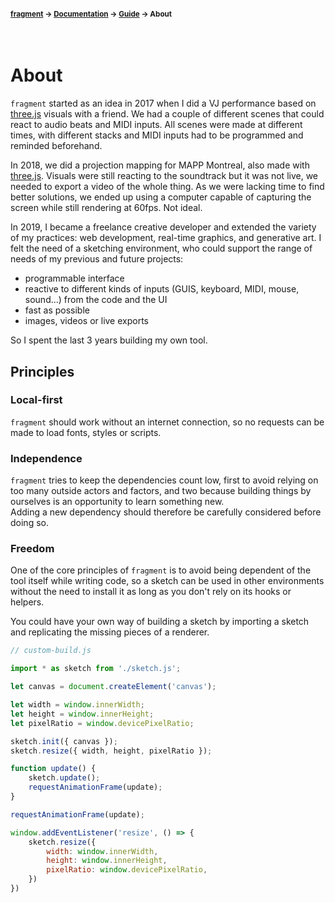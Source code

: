 #### <sup>[fragment](../../README.md) → [Documentation](../README.md) → [Guide](../README.md#guide) → About</sup>
<br>

# About

`fragment` started as an idea in 2017 when I did a VJ performance based on [three.js](https://threejs.org/) visuals with a friend. We had a couple of different scenes that could react to audio beats and MIDI inputs. All scenes were made at different times, with different stacks and MIDI inputs had to be programmed and reminded beforehand.

In 2018, we did a projection mapping for MAPP Montreal, also made with [three.js](https://threejs.org/). Visuals were still reacting to the soundtrack but it was not live, we needed to export a video of the whole thing. As we were lacking time to find better solutions, we ended up using a computer capable of capturing the screen while still rendering at 60fps. Not ideal.

In 2019, I became a freelance creative developer and extended the variety of my practices: web development, real-time graphics, and generative art. I felt the need of a sketching environment, who could support the range of needs of my previous and future projects:
- programmable interface
- reactive to different kinds of inputs (GUIS, keyboard, MIDI, mouse, sound...) from the code and the UI
- fast as possible
- images, videos or live exports

So I spent the last 3 years building my own tool.

## Principles 

### Local-first 

`fragment` should work without an internet connection, so no requests can be made to load fonts, styles or scripts.

### Independence

`fragment` tries to keep the dependencies count low, first to avoid relying on too many outside actors and factors, and two because building things by ourselves is an opportunity to learn something new.  
Adding a new dependency should therefore be carefully considered before doing so.

### Freedom

One of the core principles of `fragment` is to avoid being dependent of the tool itself while writing code, so a sketch can be used in other environments without the need to install it as long as you don't rely on its hooks or helpers. 

You could have your own way of building a sketch by importing a sketch and replicating the missing pieces of a renderer.

```js
// custom-build.js

import * as sketch from './sketch.js';

let canvas = document.createElement('canvas');

let width = window.innerWidth;
let height = window.innerHeight;
let pixelRatio = window.devicePixelRatio;

sketch.init({ canvas });
sketch.resize({ width, height, pixelRatio });

function update() {
	sketch.update();
	requestAnimationFrame(update);
}

requestAnimationFrame(update);

window.addEventListener('resize', () => {
	sketch.resize({
		width: window.innerWidth,
		height: window.innerHeight,
		pixelRatio: window.devicePixelRatio,
	})
})
```
